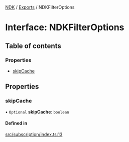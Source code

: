 [NDK](../README.md) / [Exports](../modules.md) / NDKFilterOptions

# Interface: NDKFilterOptions

## Table of contents

### Properties

- [skipCache](NDKFilterOptions.md#skipcache)

## Properties

### skipCache

• `Optional` **skipCache**: `boolean`

#### Defined in

[src/subscription/index.ts:13](https://github.com/nostr-dev-kit/ndk/blob/4b9fbc9/src/subscription/index.ts#L13)
